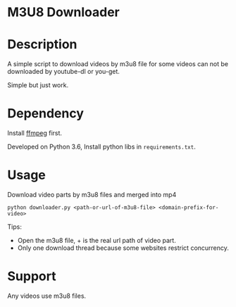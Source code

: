 M3U8 Downloader
===============

# Description

A simple script to download videos by m3u8 file for some videos can not be downloaded by youtube-dl or you-get.

Simple but just work.

# Dependency

Install [ffmpeg](http://ffmpeg.org/download.html) first.

Developed on Python 3.6, Install python libs in `requirements.txt`.

# Usage

Download video parts by m3u8 files and merged into mp4

```
python downloader.py <path-or-url-of-m3u8-file> <domain-prefix-for-video>
```

Tips:
- Open the m3u8 file, <domain-prefix-for-video> + <ts-part-in-m3u8> is the real url path of video part.
- Only one download thread because some websites restrict concurrency.

# Support

Any videos use m3u8 files.
